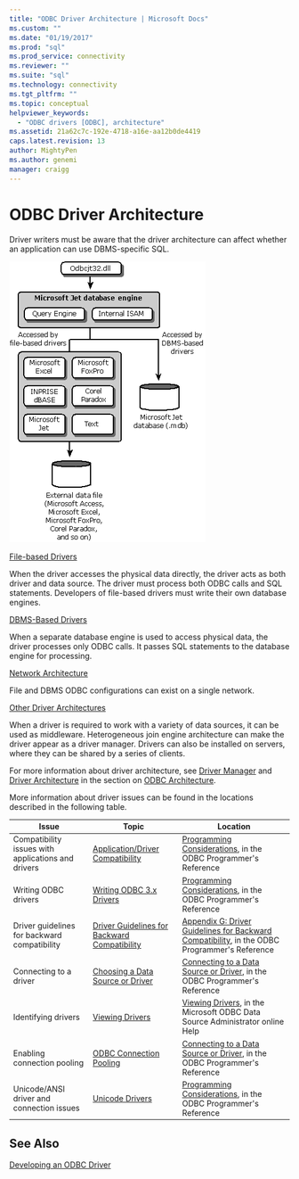 ```yaml
---
title: "ODBC Driver Architecture | Microsoft Docs"
ms.custom: ""
ms.date: "01/19/2017"
ms.prod: "sql"
ms.prod_service: connectivity
ms.reviewer: ""
ms.suite: "sql"
ms.technology: connectivity
ms.tgt_pltfrm: ""
ms.topic: conceptual
helpviewer_keywords: 
  - "ODBC drivers [ODBC], architecture"
ms.assetid: 21a62c7c-192e-4718-a16e-aa12b0de4419
caps.latest.revision: 13
author: MightyPen
ms.author: genemi
manager: craigg
---
```

# ODBC Driver Architecture
Driver writers must be aware that the driver architecture can affect whether an application can use DBMS-specific SQL.  
  
 ![Shows the ODBC driver architecture](../../../odbc/reference/develop-driver/media/odbcdriverovruarch.gif "ODBCDriverOvruArch")  
  
 [File-based Drivers](../../../odbc/reference/file-based-drivers.md)  
  
 When the driver accesses the physical data directly, the driver acts as both driver and data source. The driver must process both ODBC calls and SQL statements. Developers of file-based drivers must write their own database engines.  
  
 [DBMS-Based Drivers](../../../odbc/reference/dbms-based-drivers.md)  
  
 When a separate database engine is used to access physical data, the driver processes only ODBC calls. It passes SQL statements to the database engine for processing.  
  
 [Network Architecture](../../../odbc/reference/network-example.md)  
  
 File and DBMS ODBC configurations can exist on a single network.  
  
 [Other Driver Architectures](../../../odbc/reference/other-driver-architectures.md)  
  
 When a driver is required to work with a variety of data sources, it can be used as middleware. Heterogeneous join engine architecture can make the driver appear as a driver manager. Drivers can also be installed on servers, where they can be shared by a series of clients.  
  
 For more information about driver architecture, see [Driver Manager](../../../odbc/reference/the-driver-manager.md) and [Driver Architecture](../../../odbc/reference/driver-architecture.md) in the section on [ODBC Architecture](../../../odbc/reference/odbc-architecture.md).  
  
 More information about driver issues can be found in the locations described in the following table.  
  
|Issue|Topic|Location|  
|-----------|-----------|--------------|  
|Compatibility issues with applications and drivers|[Application/Driver Compatibility](../../../odbc/reference/develop-app/application-and-driver-compatibility.md)|[Programming Considerations](../../../odbc/reference/develop-app/programming-considerations.md), in the ODBC Programmer's Reference|  
|Writing ODBC drivers|[Writing ODBC 3.x Drivers](../../../odbc/reference/develop-app/writing-odbc-3-x-drivers.md)|[Programming Considerations](../../../odbc/reference/develop-app/programming-considerations.md), in the ODBC Programmer's Reference|  
|Driver guidelines for backward compatibility|[Driver Guidelines for Backward Compatibility](../../../odbc/reference/appendixes/appendix-g-driver-guidelines-for-backward-compatibility.md)|[Appendix G: Driver Guidelines for Backward Compatibility](../../../odbc/reference/appendixes/appendix-g-driver-guidelines-for-backward-compatibility.md), in the ODBC Programmer's Reference|  
|Connecting to a driver|[Choosing a Data Source or Driver](../../../odbc/reference/develop-app/choosing-a-data-source-or-driver.md)|[Connecting to a Data Source or Driver](../../../odbc/reference/develop-app/connecting-to-a-data-source-or-driver.md), in the ODBC Programmer's Reference|  
|Identifying drivers|[Viewing Drivers](../../../odbc/admin/viewing-drivers.md)|[Viewing Drivers](../../../odbc/admin/viewing-drivers.md), in the Microsoft ODBC Data Source Administrator online Help|  
|Enabling connection pooling|[ODBC Connection Pooling](../../../odbc/reference/develop-app/driver-manager-connection-pooling.md)|[Connecting to a Data Source or Driver](../../../odbc/reference/develop-app/connecting-to-a-data-source-or-driver.md), in the ODBC Programmer's Reference|  
|Unicode/ANSI driver and connection issues|[Unicode Drivers](../../../odbc/reference/develop-app/unicode-drivers.md)|[Programming Considerations](../../../odbc/reference/develop-app/programming-considerations.md), in the ODBC Programmer's Reference|  
  
## See Also  
 [Developing an ODBC Driver](../../../odbc/reference/develop-driver/developing-an-odbc-driver.md)
